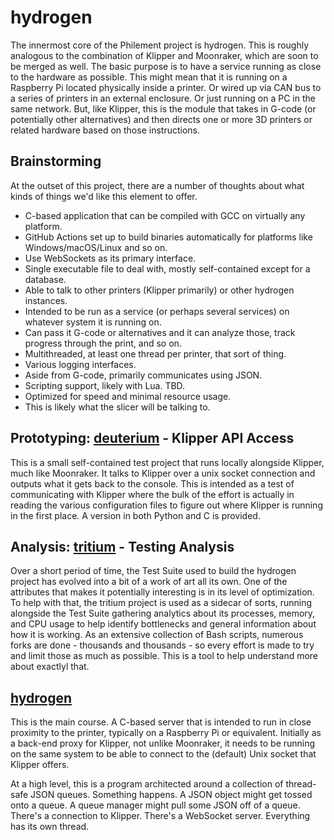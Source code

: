 # hydrogen
The innermost core of the Philement project is hydrogen. This is roughly analogous to the combination of Klipper and Moonraker, which are soon to be merged as well. The basic purpose is to have a service running as close to the hardware as possible. This might mean that it is running on a Raspberry Pi located physically inside a printer. Or wired up via CAN bus to a series of printers in an external enclosure. Or just running on a PC in the same network. But, like Klipper, this is the module that takes in G-code (or potentially other alternatives) and then directs one or more 3D printers or related hardware based on those instructions.

## Brainstorming
At the outset of this project, there are a number of thoughts about what kinds of things we'd like this element to offer.

- C-based application that can be compiled with GCC on virtually any platform.
- GitHub Actions set up to build binaries automatically for platforms like Windows/macOS/Linux and so on.
- Use WebSockets as its primary interface.
- Single executable file to deal with, mostly self-contained except for a database.
- Able to talk to other printers (Klipper primarily) or other hydrogen instances.
- Intended to be run as a service (or perhaps several services) on whatever system it is running on.
- Can pass it G-code or alternatives and it can analyze those, track progress through the print, and so on.
- Multithreaded, at least one thread per printer, that sort of thing.
- Various logging interfaces.
- Aside from G-code, primarily communicates using JSON.
- Scripting support, likely with Lua. TBD.
- Optimized for speed and minimal resource usage.
- This is likely what the slicer will be talking to.

## Prototyping: [deuterium](https://github.com/500Foods/Philement/tree/main/elements/001-hydrogen/deuterium) - Klipper API Access
This is a small self-contained test project that runs locally alongside Klipper, much like Moonraker. It talks to Klipper over a unix socket connection and outputs what it gets back to the console. 
This is intended as a test of communicating with Klipper where the bulk of the effort is actually in reading the various configuration files to figure out where Klipper is running in the first place. 
A version in both Python and C is provided.

## Analysis: [tritium](https://github.com/500Foods/Philement/tree/main/elements/001-hydrogen/tritium) - Testing Analysis
Over a short period of time, the Test Suite used to build the hydrogen project has evolved into a bit of a work of art all its own. One of the attributes that makes it potentially interesting is in its
level of optimization. To help with that, the tritium project is used as a sidecar of sorts, running alongside the Test Suite gathering analytics about its processes, memory, and CPU usage to help 
identify bottlenecks and general information about how it is working. As an extensive collection of Bash scripts, numerous forks are done - thousands and thousands - so every effort is made to try and
limit those as much as possible. This is a tool to help understand more about exactlyl that.

## [hydrogen](https://github.com/500Foods/Philement/blob/main/elements/001-hydrogen/hydrogen)
This is the main course. A C-based server that is intended to run in close proximity to the printer, typically on a Raspberry Pi or equivalent. Initially as a back-end proxy for Klipper, not unlike Moonraker, it needs to be running on the same system to be able to connect to the (default) Unix socket that Klipper offers. 

At a high level, this is a program architected around a collection of thread-safe JSON queues. Something happens. A JSON object might get tossed onto a queue. A queue manager might pull some JSON off of a queue. There's a connection to Klipper. There's a WebSocket server. Everything has its own thread. 



